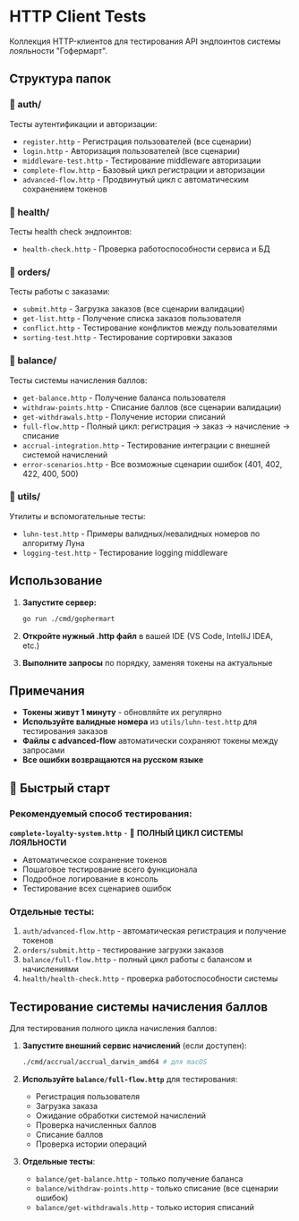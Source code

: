 # HTTP Client Tests

Коллекция HTTP-клиентов для тестирования API эндпоинтов системы лояльности "Гофермарт".

## Структура папок

### 📁 auth/
Тесты аутентификации и авторизации:
- `register.http` - Регистрация пользователей (все сценарии)
- `login.http` - Авторизация пользователей (все сценарии)
- `middleware-test.http` - Тестирование middleware авторизации
- `complete-flow.http` - Базовый цикл регистрации и авторизации
- `advanced-flow.http` - Продвинутый цикл с автоматическим сохранением токенов

### 📁 health/
Тесты health check эндпоинтов:
- `health-check.http` - Проверка работоспособности сервиса и БД

### 📁 orders/
Тесты работы с заказами:
- `submit.http` - Загрузка заказов (все сценарии валидации)
- `get-list.http` - Получение списка заказов пользователя
- `conflict.http` - Тестирование конфликтов между пользователями
- `sorting-test.http` - Тестирование сортировки заказов

### 📁 balance/
Тесты системы начисления баллов:
- `get-balance.http` - Получение баланса пользователя
- `withdraw-points.http` - Списание баллов (все сценарии валидации)
- `get-withdrawals.http` - Получение истории списаний
- `full-flow.http` - Полный цикл: регистрация → заказ → начисление → списание
- `accrual-integration.http` - Тестирование интеграции с внешней системой начислений
- `error-scenarios.http` - Все возможные сценарии ошибок (401, 402, 422, 400, 500)

### 📁 utils/
Утилиты и вспомогательные тесты:
- `luhn-test.http` - Примеры валидных/невалидных номеров по алгоритму Луна
- `logging-test.http` - Тестирование logging middleware

## Использование

1. **Запустите сервер:**
   ```bash
   go run ./cmd/gophermart
   ```

2. **Откройте нужный .http файл** в вашей IDE (VS Code, IntelliJ IDEA, etc.)

3. **Выполните запросы** по порядку, заменяя токены на актуальные

## Примечания

- **Токены живут 1 минуту** - обновляйте их регулярно
- **Используйте валидные номера** из `utils/luhn-test.http` для тестирования заказов
- **Файлы с advanced-flow** автоматически сохраняют токены между запросами
- **Все ошибки возвращаются на русском языке**

## 🚀 Быстрый старт

### Рекомендуемый способ тестирования:
**`complete-loyalty-system.http`** - 🎯 **ПОЛНЫЙ ЦИКЛ СИСТЕМЫ ЛОЯЛЬНОСТИ**
- Автоматическое сохранение токенов
- Пошаговое тестирование всего функционала
- Подробное логирование в консоль
- Тестирование всех сценариев ошибок

### Отдельные тесты:
1. `auth/advanced-flow.http` - автоматическая регистрация и получение токенов
2. `orders/submit.http` - тестирование загрузки заказов
3. `balance/full-flow.http` - полный цикл работы с балансом и начислениями
4. `health/health-check.http` - проверка работоспособности системы

## Тестирование системы начисления баллов

Для тестирования полного цикла начисления баллов:

1. **Запустите внешний сервис начислений** (если доступен):
   ```bash
   ./cmd/accrual/accrual_darwin_amd64 # для macOS
   ```

2. **Используйте `balance/full-flow.http`** для тестирования:
   - Регистрация пользователя
   - Загрузка заказа
   - Ожидание обработки системой начислений
   - Проверка начисленных баллов
   - Списание баллов
   - Проверка истории операций

3. **Отдельные тесты**:
   - `balance/get-balance.http` - только получение баланса
   - `balance/withdraw-points.http` - только списание (все сценарии ошибок)
   - `balance/get-withdrawals.http` - только история списаний